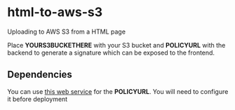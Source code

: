 # html-to-aws-s3
Uploading to AWS S3 from a HTML page

Place **YOURS3BUCKETHERE** with your S3 bucket and **POLICYURL** with the backend to generate a signature which can be exposed to the frontend.

## Dependencies

You can use [this web service](https://github.com/nolim1t/aws-s3-policy-signer-api) for the **POLICYURL**. You will need to configure it before deployment

